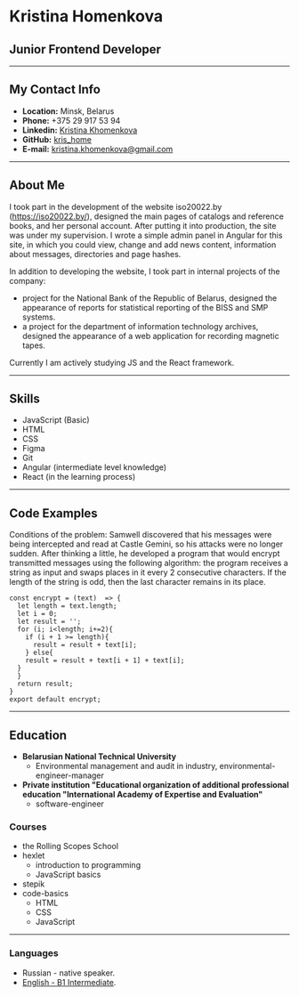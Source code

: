 # Kristina Homenkova
## Junior Frontend Developer
****
## My Contact Info
* **Location:** Minsk, Belarus
* **Phone:** +375 29 917 53 94
* **Linkedin:** [Kristina Khomenkova](https://linkedin.com/in/kristina-khomenkova-bb804b299)
* **GitHub:** [kris_home](https://github.com/kris-home)
* **E-mail:** kristina.khomenkova@gmail.com
****
## About Me
I took part in the development of the website iso20022.by (https://iso20022.by/), designed the main pages of catalogs and reference books, and her personal account.
After putting it into production, the site was under my supervision.
I wrote a simple admin panel in Angular for this site, in which you could view, change and add news content, information about messages, directories and page hashes.

In addition to developing the website, I took part in internal projects of the company:
- project for the National Bank of the Republic of Belarus, designed the appearance of reports for statistical reporting of the BISS and SMP systems.
- a project for the department of information technology archives, designed the appearance of a web application for recording magnetic tapes.

Currently I am actively studying JS and the React framework.
****
## Skills
* JavaScript (Basic)
* HTML
* CSS
* Figma
* Git
* Angular (intermediate level knowledge) 
* React (in the learning process)
****
## Code Examples
Conditions of the problem:
Samwell discovered that his messages were being intercepted and read at Castle Gemini, so his attacks were no longer sudden. After thinking a little, he developed a program that would encrypt transmitted messages using the following algorithm: the program receives a string as input and swaps places in it every 2 consecutive characters. If the length of the string is odd, then the last character remains in its place.
```
const encrypt = (text)  => {
  let length = text.length;
  let i = 0;
  let result = '';
  for (i; i<length; i+=2){
    if (i + 1 >= length){
      result = result + text[i];
    } else{
    result = result + text[i + 1] + text[i];
  }
  }
  return result;
}
export default encrypt;
``` 
****
## Education
* **Belarusian National Technical University**
   + Environmental management and audit  in industry, environmental-engineer-manager
* **Private institution "Educational organization of additional professional education "International Academy of Expertise and Evaluation"**
   + software-engineer
### Courses
* the Rolling Scopes School
* hexlet
    + introduction to programming
    + JavaScript basics
* stepik
* code-basics
    + HTML
    + CSS
    + JavaScript
**** 
### Languages
* Russian - native speaker.
* [English - B1 Intermediate](https://www.efset.org/cert/eP6kxa).